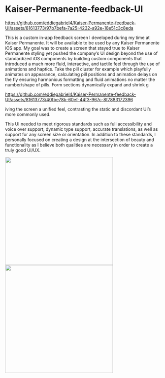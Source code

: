 # Kaiser-Permanente-feedback-UI

https://github.com/eddiegabriel4/Kaiser-Permanente-feedback-UI/assets/81613773/97b7befa-7a25-4232-a92e-18e51c3c8eda

This is a custom in-app feedback screen I developed during my time at Kaiser Permanente. It will be available to be used by any Kaiser Permanente iOS app. My goal was to create a screen that stayed true to Kaiser Permanente styling yet pushed the company’s UI design beyond the use of standardized iOS components by building custom components that introduced a much more fluid, interactive, and tactile feel through the use of animations and haptics. Take the pill cluster for example which playfully animates on appearance, calculating pill positions and animation delays on the fly ensuring harmonious formatting and fluid animations no matter the number/shape of pills. Form sections dynamically expand and shrink g

https://github.com/eddiegabriel4/Kaiser-Permanente-feedback-UI/assets/81613773/40fbe78b-60ef-44f3-967c-8f7883172396

iving the screen a unified feel, contrasting the static and discordant UI’s more commonly used. 

This UI needed to meet rigorous standards such as full accessibility and voice over support, dynamic type support, accurate translations, as well as support for any screen size or orientation. In addition to these standards, I personally focused on creating a design at the intersection of beauty and functionality as I believe both qualities are necessary in order to create a truly good UI/UX.

<img src="https://github.com/eddiegabriel4/Kaiser-Permanente-feedback-UI/assets/81613773/2d3664cd-c640-4225-9650-05ffee8ad41d" width="350">

<img src="https://github.com/eddiegabriel4/Kaiser-Permanente-feedback-UI/assets/81613773/097cdd59-965e-4e27-8ae5-22c702e31c6a" width="350">
